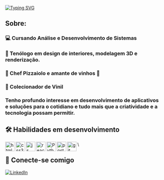 [![Typing SVG](https://readme-typing-svg.demolab.com?font=Tourney&size=25&duration=4000&pause=500&color=543195&vCenter=true&width=435&lines=E+a%C3%AD%2C+tudo+certo!%3F;Me+chamo+R%C3%B4mulo!;Full+Stack+em+desenvolvimento)](https://git.io/typing-svg)

## Sobre:

### 💻 Cursando Análise e Desenvolvimento de Sistemas

### 🏡 Tenólogo em design de interiores, modelagem 3D e renderização.
### 🍕 Chef Pizzaiolo e amante de vinhos 🍷
### 🎼 Colecionador de Vinil

### Tenho profundo interesse em desenvolvimento de aplicativos e soluções para o cotidiano e tudo mais que a criatividade e a tecnologia possam permitir.

## 🛠️ Habilidades em desenvolvimento

<img
    align="left"
    alt="html5"
    title="html5"
    width="30px"
    style="paddin-right: 10px;"
    src="https://cdn.jsdelivr.net/gh/devicons/devicon@latest/icons/html5/html5-original-wordmark.svg" 
/>
          
          

<img
    align="left"
    alt="css3"
    title="css3"
    width="30px"
    style="paddin-right: 10px;"
    src="https://cdn.jsdelivr.net/gh/devicons/devicon@latest/icons/css3/css3-original-wordmark.svg" 
/>
          

<img
    align="left"
    alt="js"
    title="js"
    width="30px"
    style="paddin-right: 10px;"
    src="https://cdn.jsdelivr.net/gh/devicons/devicon@latest/icons/javascript/javascript-original.svg" 
/>
          
<img
    align="left"
    alt="react"
    title="react"
    width="30px"
    style="paddin-right: 10px;"
    src="https://cdn.jsdelivr.net/gh/devicons/devicon@latest/icons/react/react-original-wordmark.svg" 
/>


<img
    align="left"
    alt="Python"
    title="Python"
    width="30px"
    style="paddin-right: 10px;"
    src="https://cdn.jsdelivr.net/gh/devicons/devicon@latest/icons/python/python-original-wordmark.svg"
/>


<img
    align="left"
    alt="postgresql"
    title="postgresql"
    width="30px"
    style="paddin-right: 10px;"
    src="https://cdn.jsdelivr.net/gh/devicons/devicon@latest/icons/postgresql/postgresql-original-wordmark.svg" 
/>


<img
    align="left"
    alt="git"
    title="git"
    width="30px"
    style="paddin-right: 10px;"
    src="https://cdn.jsdelivr.net/gh/devicons/devicon@latest/icons/github/github-original-wordmark.svg" 
/>

\

## 👋 Conecte-se comigo

[![LinkedIn](https://img.shields.io/badge/LinkedIn-000?style=for-the-badge&logo=linkedin&logoColor=0E76A8)](https://www.linkedin.com/in/r%C3%B4mulo-pereira-de-souza-neto/)

